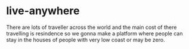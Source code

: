 # live-anywhere
There are lots of traveller across the world and the main cost of there travelling is resindence so we gonna make a platform where people can stay in the houses of people with very low coast or may be zero.                                                                                                                                    
